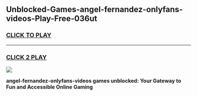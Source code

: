 
## Unblocked-Games-angel-fernandez-onlyfans-videos-Play-Free-036ut
<h3>
<a href="https://premium76.site?title=angel-fernandez-onlyfans-videos&ref=23A">CLICK TO PLAY</a></h3>
<hr>

<h3>
<a href="https://premium76.site?title=angel-fernandez-onlyfans-videos&ref=23A">CLICK 2 PLAY</a>
  
</h3>

<a href="https://premium76.site?title=angel-fernandez-onlyfans-videos&ref=23A"><img src="https://clearcache.store/games.png"></a>


**angel-fernandez-onlyfans-videos games unblocked: Your Gateway to Fun and Accessible Online Gaming**
